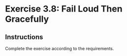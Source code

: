 # Exercise 3.8: Fail Loud Then Gracefully

## Instructions

Complete the exercise according to the requirements.
